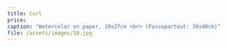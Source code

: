 ```yaml
---
title: Curl
price:
caption: "Watercolor on paper, 19x27cm <br> (Passepartout: 30x40cm)"
file: /assets/images/10.jpg
---
```

